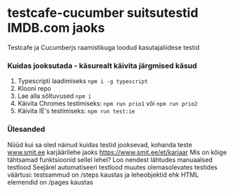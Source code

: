 # testcafe-cucumber suitsutestid IMDB.com jaoks

Testcafe ja Cucumberjs raamistikuga loodud kasutajaliidese testid

### Kuidas jooksutada - käsurealt käivita järgmised käsud

1. Typescripti laadimiseks  `npm i -g typescript`
1. Klooni repo
2. Lae alla sõltuvused `npm i`
3. Käivita Chromes testimiseks: `npm run prio1` või `npm run prio2` 
4. Käivita IE's testimiseks: `npm run test:ie`

### Ülesanded

Nüüd kui sa oled näinud kuidas testid jooksevad, kohanda teste www.smit.ee karjäärilehe jaoks https://www.smit.ee/et/karjaar
Mis on kõige tähtsamad funktsioonid sellel lehel? Loo nendest lähtudes manuaalsed testlood 
Seejärel automatiseeri testlood muutes olemasolevates testides väärtusi: testsammud on /steps kaustas ja leheobjektid ehk HTML elemendid on /pages kaustas
